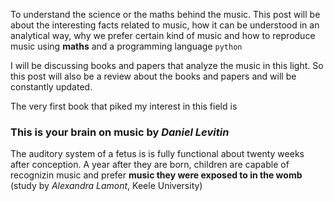 To understand the science or the maths behind the music. This post will be about the interesting facts related to music, how it can be understood in an analytical way, why we prefer certain kind of music and how to reproduce music using **maths** and a programming language `python`

I will be discussing books and papers that analyze the music in this light. So this post will also be a review about the books and papers and will be constantly updated. <br>

The very first book that piked my interest in this field is <br>

### **This is your brain on music** by _Daniel Levitin_

The auditory system of a fetus is is fully functional about twenty weeks after conception. A year after they are born, children are capable of recognizin music and prefer **music they were exposed to in the womb** (study by _Alexandra Lamont_, Keele University)


```python

```
